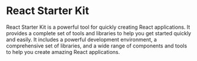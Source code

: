 # React Starter Kit

React Starter Kit is a powerful tool for quickly creating React applications. It provides a complete set of tools and libraries to help you get started quickly and easily. It includes a powerful development environment, a comprehensive set of libraries, and a wide range of components and tools to help you create amazing React applications.

